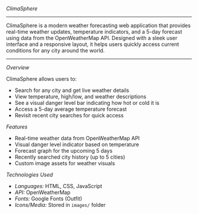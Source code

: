  *ClimaSphere*

 ----

ClimaSphere is a modern weather forecasting web application that provides real-time weather updates, temperature indicators, and a 5-day forecast using data from the OpenWeatherMap API. Designed with a sleek user interface and a responsive layout, it helps users quickly access current conditions for any city around the world.

---
 *Overview*

ClimaSphere allows users to:
- Search for any city and get live weather details
- View temperature, high/low, and weather descriptions
- See a visual danger level bar indicating how hot or cold it is
- Access a 5-day average temperature forecast
- Revisit recent city searches for quick access

 *Features*

- Real-time weather data from OpenWeatherMap API
- Visual danger level indicator based on temperature
- Forecast graph for the upcoming 5 days
- Recently searched city history (up to 5 cities)
- Custom image assets for weather visuals

 *Technologies Used*

- *Languages:* HTML, CSS, JavaScript
- *API:* OpenWeatherMap
- *Fonts:* Google Fonts (Outfit)
- *Icons/Media:* Stored in `images/` folder
